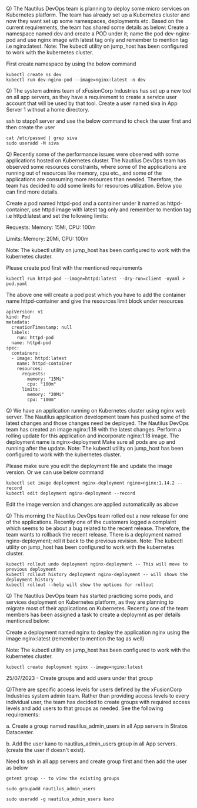 
Q) The Nautilus DevOps team is planning to deploy some micro services on Kubernetes platform. The team has already set up a Kubernetes cluster and now they want set up some namespaces, deployments etc. Based on the current requirements, the team has shared some details as below:
Create a namespace named dev and create a POD under it; name the pod dev-nginx-pod and use nginx image with latest tag only and remember to mention tag i.e nginx:latest.
Note: The kubectl utility on jump_host has been configured to work with the kubernetes cluster.

First create namespace by using the below command
```
kubectl create ns dev
kubectl run dev-nginx-pod --image=nginx:latest -n dev
```
Q) The system admins team of xFusionCorp Industries has set up a new tool on all app servers, as they have a requirement to create a service user account that will be used by that tool.
Create a user named siva in App Server 1 without a home directory.

ssh to stapp1 server and use the below command to check the user first and then create the user

```
cat /etc/passwd | grep siva
sudo useradd -M siva
```
Q) Recently some of the performance issues were observed with some applications hosted on Kubernetes cluster. The Nautilus DevOps team has observed some resources constraints, where some of the applications are running out of resources like memory, cpu etc., and some of the applications are consuming more resources than needed. Therefore, the team has decided to add some limits for resources utilization. Below you can find more details.

Create a pod named httpd-pod and a container under it named as httpd-container, use httpd image with latest tag only and remember to mention tag i.e httpd:latest and set the following limits:

Requests: Memory: 15Mi, CPU: 100m

Limits: Memory: 20Mi, CPU: 100m

Note: The kubectl utility on jump_host has been configured to work with the kubernetes cluster.

Please create pod first with the mentioned requirements
```
kubectl run httpd-pod --image=httpd:latest --dry-run=client -oyaml > pod.yaml
```

The above one will create a pod post which you have to add the container name httpd-container and give the resources limit block under resources
```
apiVersion: v1
kind: Pod
metadata:
  creationTimestamp: null
  labels:
    run: httpd-pod
  name: httpd-pod
spec:
  containers:
  - image: httpd:latest
    name: httpd-container
    resources:
      requests:
        memory: "15Mi"
        cpu: "100m"
      limits:
        memory: "20Mi"
        cpu: "100m"
```

Q) We have an application running on Kubernetes cluster using nginx web server. The Nautilus application development team has pushed some of the latest changes and those changes need be deployed. The Nautilus DevOps team has created an image nginx:1.18 with the latest changes.
Perform a rolling update for this application and incorporate nginx:1.18 image. The deployment name is nginx-deployment
Make sure all pods are up and running after the update.
Note: The kubectl utility on jump_host has been configured to work with the kubernetes cluster.

Please make sure you edit the deployment file and update the image version. Or we can use below command
```
kubectl set image deployment nginx-deployment nginx=nginx:1.14.2 --record
kubectl edit deployment nginx-deployment --record
```
Edit the image version and changes are applied automatically as above

Q) This morning the Nautilus DevOps team rolled out a new release for one of the applications. Recently one of the customers logged a complaint which seems to be about a bug related to the recent release. Therefore, the team wants to rollback the recent release.
There is a deployment named nginx-deployment; roll it back to the previous revision.
Note: The kubectl utility on jump_host has been configured to work with the kubernetes cluster.
```
kubectl rollout undo deployment nginx-deployment -- This will move to previous deployment
kubectl rollout history deployment nginx-deployment -- will shows the deployment history
kubectl rollout --help will show the options for rollout
```
Q) The Nautilus DevOps team has started practicing some pods, and services deployment on Kubernetes platform, as they are planning to migrate most of their applications on Kubernetes. Recently one of the team members has been assigned a task to create a deploymnt as per details mentioned below:

Create a deployment named nginx to deploy the application nginx using the image nginx:latest (remember to mention the tag as well)

Note: The kubectl utility on jump_host has been configured to work with the kubernetes cluster.

```
kubectl create deployment nginx --image=nginx:latest 
```
25/07/2023 - Create groups and add users under that group

Q)There are specific access levels for users defined by the xFusionCorp Industries system admin team. Rather than providing access levels to every individual user, the team has decided to create groups with required access levels and add users to that groups as needed. See the following requirements:

a. Create a group named nautilus_admin_users in all App servers in Stratos Datacenter.

b. Add the user kano to nautilus_admin_users group in all App servers. (create the user if doesn't exist).

Need to ssh in all app servers and create group first and then add the user as below 
```
getent group -- to view the existing groups

sudo groupadd nautilus_admin_users 

sudo useradd -g nautilus_admin_users kano
```

